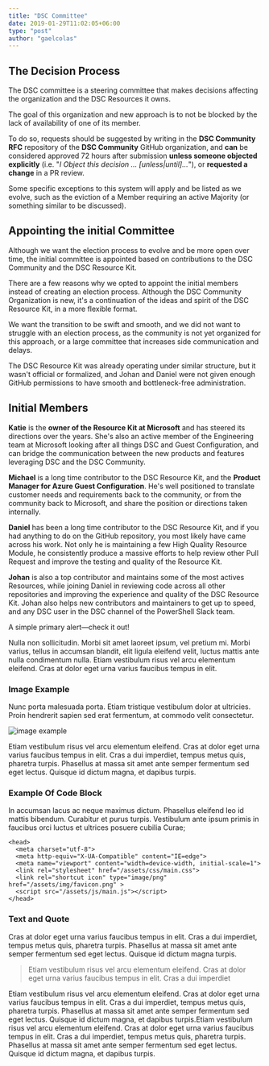 ```yaml
---
title: "DSC Committee"
date: 2019-01-29T11:02:05+06:00
type: "post"
author: "gaelcolas"
---
```


## The Decision Process

The DSC committee is a steering committee that makes decisions affecting the organization and the DSC Resources it owns.

The goal of this organization and new approach is to not be blocked by the lack of availability of one of its member.

To do so, requests should be suggested by writing in the **DSC Community RFC** repository of the **DSC Community** GitHub organization, and **can** be considered approved 72 hours after submission **unless someone objected explicitly** (i.e. "_I Object this decision ... [unless|until]..._"), or **requested a change** in a PR review.

Some specific exceptions to this system will apply and be listed as we evolve, such as the eviction of a Member requiring an active Majority (or something similar to be discussed).

## Appointing the initial Committee

Although we want the election process to evolve and be more open over time, the initial committee is appointed based on contributions to the DSC Community and the DSC Resource Kit.

There are a few reasons why we opted to appoint the initial members instead of creating an election process. Although the DSC Community Organization is new, it's a continuation of the ideas and spirit of the DSC Resource Kit, in a more flexible format.

We want the transition to be swift and smooth, and we did not want to struggle with an election process, as the community is not yet organized for this approach, or a large committee that increases side communication and delays.

The DSC Resource Kit was already operating under similar structure, but it wasn't official or formalized, and Johan and Daniel were not given enough GitHub permissions to have smooth and bottleneck-free administration.

## Initial Members

**Katie** is the **owner of the Resource Kit at Microsoft** and has steered its directions over the years. She's also an active member of the Engineering team at Microsoft looking after all things DSC and Guest Configuration, and can bridge the communication between the new products and features leveraging DSC and the DSC Community.

**Michael** is a long time contributor to the DSC Resource Kit, and the **Product Manager for Azure Guest Configuration**. He's well positioned to translate customer needs and requirements back to the community, or from the community back to Microsoft, and share the position or directions taken internally.

**Daniel** has been a long time contributor to the DSC Resource Kit, and if you had anything to do on the GitHub repository, you most likely have came across his work. Not only he is maintaining a few High Quality Resource Module, he consistently produce a massive efforts to help review other Pull Request and improve the testing and quality of the Resource Kit.

**Johan** is also a top contributor and maintains some of the most actives Resources, while joining Daniel in reviewing code across all other repositories and improving the experience and quality of the DSC Resource Kit. Johan also helps new contributors and maintainers to get up to speed, and any DSC user in the DSC channel of the PowerShell Slack team.

<div class="alert rounded-0 alert-danger">
  A simple primary alert—check it out!
</div>

Nulla non sollicitudin. Morbi sit amet laoreet ipsum, vel pretium mi. Morbi varius, tellus in accumsan blandit, elit ligula eleifend velit, luctus mattis ante nulla condimentum nulla. Etiam vestibulum risus vel arcu elementum eleifend. Cras at dolor eget urna varius faucibus tempus in elit.

### Image Example

Nunc porta malesuada porta. Etiam tristique vestibulum dolor at ultricies. Proin hendrerit sapien sed erat fermentum, at commodo velit consectetur.

![image example](../../../../images/img-2.jpg "image")

Etiam vestibulum risus vel arcu elementum eleifend. Cras at dolor eget urna varius faucibus tempus in elit. Cras a dui imperdiet, tempus metus quis, pharetra turpis. Phasellus at massa sit amet ante semper fermentum sed eget lectus. Quisque id dictum magna, et dapibus turpis.

### Example Of Code Block

In accumsan lacus ac neque maximus dictum. Phasellus eleifend leo id mattis bibendum. Curabitur et purus turpis. Vestibulum ante ipsum primis in faucibus orci luctus et ultrices posuere cubilia Curae;

    <head>
      <meta charset="utf-8">
      <meta http-equiv="X-UA-Compatible" content="IE=edge">
      <meta name="viewport" content="width=device-width, initial-scale=1">
      <link rel="stylesheet" href="/assets/css/main.css">
      <link rel="shortcut icon" type="image/png" href="/assets/img/favicon.png" >
      <script src="/assets/js/main.js"></script>
    </head>

### Text and Quote

Cras at dolor eget urna varius faucibus tempus in elit. Cras a dui imperdiet, tempus metus quis, pharetra turpis. Phasellus at massa sit amet ante semper fermentum sed eget lectus. Quisque id dictum magna turpis.

> Etiam vestibulum risus vel arcu elementum eleifend. Cras at dolor eget urna varius faucibus tempus in elit. Cras a dui imperdiet

Etiam vestibulum risus vel arcu elementum eleifend. Cras at dolor eget urna varius faucibus tempus in elit. Cras a dui imperdiet, tempus metus quis, pharetra turpis. Phasellus at massa sit amet ante semper fermentum sed eget lectus. Quisque id dictum magna, et dapibus turpis.Etiam vestibulum risus vel arcu elementum eleifend. Cras at dolor eget urna varius faucibus tempus in elit. Cras a dui imperdiet, tempus metus quis, pharetra turpis. Phasellus at massa sit amet ante semper fermentum sed eget lectus. Quisque id dictum magna, et dapibus turpis.